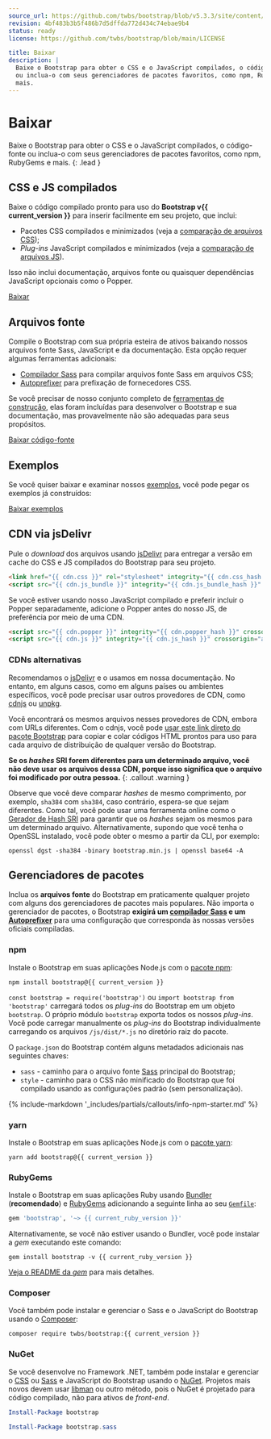 ```yaml
---
source_url: https://github.com/twbs/bootstrap/blob/v5.3.3/site/content/docs/5.3/getting-started/introduction.md
revision: 4bf483b3b5f486b7d5dffda772d434c74ebae9b4
status: ready
license: https://github.com/twbs/bootstrap/blob/main/LICENSE

title: Baixar
description: |
  Baixe o Bootstrap para obter o CSS e o JavaScript compilados, o código-fonte
  ou inclua-o com seus gerenciadores de pacotes favoritos, como npm, RubyGems e
  mais.
---
```


# Baixar

Baixe o Bootstrap para obter o CSS e o JavaScript compilados, o código-fonte ou
inclua-o com seus gerenciadores de pacotes favoritos, como npm, RubyGems e mais.
{: .lead }

## CSS e JS compilados

Baixe o código compilado pronto para uso do **Bootstrap v{{ current_version }}**
para inserir facilmente em seu projeto, que inclui:

* Pacotes CSS compilados e minimizados (veja a
  [comparação de arquivos CSS](conteudo.md#arquivos-css));
* _Plug-ins_ JavaScript compilados e minimizados (veja a
  [comparação de arquivos JS](conteudo#arquivos-js)).

Isso não inclui documentação, arquivos fonte ou quaisquer dependências
JavaScript opcionais como o Popper.

<a href="{{ download.dist }}" class="btn btn-primary">Baixar</a>

## Arquivos fonte

Compile o Bootstrap com sua própria esteira de ativos baixando nossos arquivos
fonte Sass, JavaScript e da documentação.
Esta opção requer algumas ferramentas adicionais:

* [Compilador Sass](../getting-started/contribute.md#sass) para compilar
  arquivos fonte Sass em arquivos CSS;
* [Autoprefixer](https://github.com/postcss/autoprefixer) para prefixação de
  fornecedores CSS.

Se você precisar de nosso conjunto completo de
[ferramentas de construção](../getting-started/contribute.md#tooling-setup),
elas foram incluídas para desenvolver o Bootstrap e sua documentação, mas
provavelmente não são adequadas para seus propósitos.

<a href="{{ download.source }}" class="btn btn-primary">Baixar código-fonte</a>

## Exemplos

Se você quiser baixar e examinar nossos [exemplos](../examples/index.md), você
pode pegar os exemplos já construídos:

<a href="{{ download.dist_examples }}" class="btn btn-bd-primary">
Baixar exemplos
</a>

## CDN via jsDelivr

Pule o _download_ dos arquivos usando [jsDelivr](https://www.jsdelivr.com/) para
entregar a versão em cache do CSS e JS compilados do Bootstrap para seu projeto.

```html
<link href="{{ cdn.css }}" rel="stylesheet" integrity="{{ cdn.css_hash }}" crossorigin="anonymous">
<script src="{{ cdn.js_bundle }}" integrity="{{ cdn.js_bundle_hash }}" crossorigin="anonymous"></script>
```

Se você estiver usando nosso JavaScript compilado e preferir incluir o Popper
separadamente, adicione o Popper antes do nosso JS, de preferência por meio de
uma CDN.

```html
<script src="{{ cdn.popper }}" integrity="{{ cdn.popper_hash }}" crossorigin="anonymous"></script>
<script src="{{ cdn.js }}" integrity="{{ cdn.js_hash }}" crossorigin="anonymous"></script>
```

### CDNs alternativas

Recomendamos o [jsDelivr](https://www.jsdelivr.com/) e o usamos em nossa
documentação.
No entanto, em alguns casos, como em alguns países ou ambientes específicos,
você pode precisar usar outros provedores de CDN, como
[cdnjs](https://cdnjs.com/) ou [unpkg](https://unpkg.com/).

Você encontrará os mesmos arquivos nesses provedores de CDN, embora com URLs
diferentes.
Com o cdnjs, você pode
[usar este link direto do pacote Bootstrap](https://cdnjs.com/libraries/bootstrap)
para copiar e colar códigos HTML prontos para uso para cada arquivo de
distribuição de qualquer versão do Bootstrap.

**Se os _hashes_ SRI forem diferentes para um determinado arquivo, você não deve
usar os arquivos dessa CDN, porque isso significa que o arquivo foi modificado
por outra pessoa.**
{: .callout .warning }

Observe que você deve comparar _hashes_ de mesmo comprimento, por exemplo,
`sha384` com `sha384`, caso contrário, espera-se que sejam diferentes.
Como tal, você pode usar uma ferramenta online como o
[Gerador de Hash SRI](https://www.srihash.org/) para garantir que os _hashes_
sejam os mesmos para um determinado arquivo.
Alternativamente, supondo que você tenha o OpenSSL instalado, você pode obter o
mesmo a partir da CLI, por exemplo:

```shell
openssl dgst -sha384 -binary bootstrap.min.js | openssl base64 -A
```

## Gerenciadores de pacotes

Inclua os **arquivos fonte** do Bootstrap em praticamente qualquer projeto com
alguns dos gerenciadores de pacotes mais populares.
Não importa o gerenciador de pacotes, o Bootstrap **exigirá um
[compilador Sass](/getting-started/contribute.md#sass) e um
[Autoprefixer](https://github.com/postcss/autoprefixer)** para uma configuração
que corresponda às nossas versões oficiais compiladas.

### npm

Instale o Bootstrap em suas aplicações Node.js com o
[pacote npm](https://www.npmjs.com/package/bootstrap):

```shell
npm install bootstrap@{{ current_version }}
```

`const bootstrap = require('bootstrap')` ou `import bootstrap from 'bootstrap'`
carregará todos os _plug-ins_ do Bootstrap em um objeto `bootstrap`.
O próprio módulo `bootstrap` exporta todos os nossos _plug-ins_.
Você pode carregar manualmente os _plug-ins_ do Bootstrap individualmente
carregando os arquivos `/js/dist/*.js` no diretório raiz do pacote.

O `package.json` do Bootstrap contém alguns metadados adicionais nas seguintes
chaves:

* `sass` - caminho para o arquivo fonte [Sass](https://sass-lang.com/) principal
  do Bootstrap;
* `style` - caminho para o CSS não minificado do Bootstrap que foi compilado
  usando as configurações padrão (sem personalização).

{% include-markdown '_includes/partials/callouts/info-npm-starter.md' %}

### yarn

Instale o Bootstrap em suas aplicações Node.js com o
[pacote yarn](https://yarnpkg.com/en/package/bootstrap):

```shell
yarn add bootstrap@{{ current_version }}
```

### RubyGems

Instale o Bootstrap em suas aplicações Ruby usando
[Bundler](https://bundler.io/) (**recomendado**) e
[RubyGems](https://rubygems.org/) adicionando a seguinte linha ao seu
[`Gemfile`](https://bundler.io/guides/gemfile.html):

```ruby
gem 'bootstrap', '~> {{ current_ruby_version }}'
```

Alternativamente, se você não estiver usando o Bundler, você pode instalar a
_gem_ executando este comando:

```shell
gem install bootstrap -v {{ current_ruby_version }}
```

[Veja o README da _gem_](https://github.com/twbs/bootstrap-rubygem/blob/main/README.md)
para mais detalhes.

### Composer

Você também pode instalar e gerenciar o Sass e o JavaScript do Bootstrap usando
o [Composer](https://getcomposer.org/):

```shell
composer require twbs/bootstrap:{{ current_version }}
```

### NuGet

Se você desenvolve no Framework .NET, também pode instalar e gerenciar o
[CSS](https://www.nuget.org/packages/bootstrap/) ou
[Sass](https://www.nuget.org/packages/bootstrap.sass/) e JavaScript do Bootstrap
usando o [NuGet](https://www.nuget.org/).
Projetos mais novos devem usar
[libman](https://learn.microsoft.com/en-us/aspnet/core/client-side/libman/) ou
outro método, pois o NuGet é projetado para código compilado, não para ativos de
_front-end_.

```powershell
Install-Package bootstrap
```

```powershell
Install-Package bootstrap.sass
```
